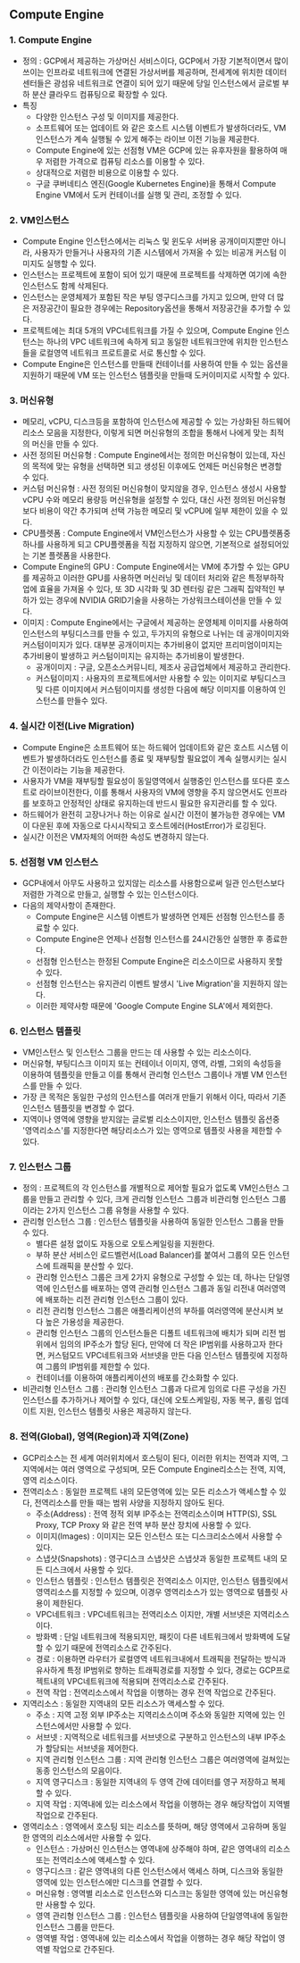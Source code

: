 ## Compute Engine

### 1. Compute Engine
* 정의 : GCP에서 제공하는 가상머신 서비스이다, GCP에서 가장 기본적이면서 많이 쓰이는 인프라로 네트워크에 연결된 가상서버를 제공하며, 전세계에 위치한 데이터 센터들은 광섬유 네트워크로 연결이 되어 있기 때문에 당일 인스턴스에서 글로벌 부하 분산 클라우드 컴퓨팅으로 확장할 수 있다.
* 특징
    + 다양한 인스턴스 구성 및 이미지를 제공한다.
    + 소프트웨어 또는 업데이트 와 같은 호스트 시스템 이벤트가 발생하더라도, VM인스턴스가 계속 실행될 수 있게 해주는 라이브 이전 기능을 제공한다.
    + Compute Engine에 있는 선점형 VM은 GCP에 있는 유후자원을 활용하여 매우 저렴한 가격으로 컴퓨팅 리소스를 이용할 수 있다.
    + 상대적으로 저렴한 비용으로 이용할 수 있다.
    + 구글 쿠버네티스 엔진(Google Kubernetes Engine)을 통해서 Compute Engine VM에서 도커 컨테이너를 실행 및 관리, 조정할 수 있다.



### 2. VM인스턴스
* Compute Engine 인스턴스에서는 리눅스 및 윈도우 서버용 공개이미지뿐만 아니라, 사용자가 만들거나 사용자의 기존 시스템에서 가져올 수 있는 비공개 커스텀 이미지도 실행할 수 있다.
* 인스턴스는 프로젝트에 포함이 되어 있기 때문에 프로젝트를 삭제하면 여기에 속한 인스턴스도 함께 삭제된다.
* 인스턴스는 운영체제가 포함된 작은 부팅 영구디스크를 가지고 있으며, 만약 더 많은 저장공간이 필요한 경우에는 Repository옵션을 통해서 저장공간을 추가할 수 있다.
* 프로젝트에는 최대 5개의 VPC네트워크를 가질 수 있으며, Compute Engine 인스턴스는 하나의 VPC 네트워크에 속하게 되고 동일한 네트워크안에 위치한 인스턴스들을 로컬영역 네트워크 프로트콜로 서로 통신할 수 있다.
* Compute Engine은 인스턴스를 만들때 컨테이너를 사용하여 만들 수 있는 옵션을 지원하기 때문에 VM 또는 인스턴스 템플릿을 만들때 도커이미지로 시작할 수 있다.



### 3. 머신유형
* 메모리, vCPU, 디스크등을 포함하여 인스턴스에 제공할 수 있는 가상화된 하드웨어 리소스 모음을 지정한다, 이렇게 되면 머신유형의 조합을 통해서 나에게 맞는 최적의 머신을 만들 수 있다.
* 사전 정의된 머신유형 : Compute Engine에서는 정의한 머신유형이 있는데, 자신의 목적에 맞는 유형을 선택하면 되고 생성된 이후에도 언제든 머신유형은 변경할 수 있다.
* 커스텀 머신유형 : 사전 정의된 머신유형이 맞지않을 경우, 인스턴스 생성시 사용할 vCPU 수와 메모리 용량등 머신유형을 설정할 수 있다, 대신 사전 정의된 머신유형보다 비용이 약간 추가되며 선택 가능한 메모리 및 vCPU에 일부 제한이 있을 수 있다.
* CPU플렛폼 : Compute Engine에서 VM인스턴스가 사용할 수 있는 CPU플렛폼중 하나를 사용하게 되고 CPU플렛폼을 직접 지정하지 않으면, 기본적으로 설정되어있는 기본 플렛폼을 사용한다.
* Compute Engine의 GPU : Compute Engine에서는 VM에 추가할 수 있는 GPU를 제공하고 이러한 GPU를 사용하면 머신러닝 및 데이터 처리와 같은 특정부하작업에 효율을 가져올 수 있다, 또 3D 시각화 및 3D 렌터링 같은 그래픽 집약적인 부하가 있는 경우에 NVIDIA GRID기술을 사용하는 가상워크스테이션을 만들 수 있다.
* 이미지 : Compute Engine에서는 구글에서 제공하는 운영체제 이미지를 사용하여 인스턴스의 부팅디스크를 만들 수 있고, 두가지의 유형으로 나뉘는 데 공개이미지와 커스텀이미지가 있다. 대부분 공개이미지는 추가비용이 없지만 프리미엄이미지는 추가비용이 발생하고 커스텀이미지는 유지하는 추가비용이 발생한다.
    + 공개이미지 : 구글, 오픈소스커뮤니티, 제조사 공급업체에서 제공하고 관리한다.
    + 커스텀이미지 : 사용자의 프로젝트에서만 사용할 수 있는 이미지로 부팅디스크 및 다른 이미지에서 커스텀이미지를 생성한 다음에 해당 이미지를 이용하여 인스턴스를 만들수 있다.



### 4. 실시간 이전(Live Migration)
* Compute Engine은 소프트웨어 또는 하드웨어 업데이트와 같은 호스트 시스템 이벤트가 발생하더라도 인스턴스를 종료 및 재부팅할 필요없이 계속 실행시키는 실시간 이전이라는 기능을 제공한다.
* 사용자가 VM을 재부팅할 필요성이 동일영역에서 실행중인 인스턴스를 또다른 호스트로 라이브이전한다, 이를 통해서 사용자의 VM에 영향을 주지 않으면서도 인프라를 보호하고 안정적인 상태로 유지하는데 반드시 필요한 유지관리를 할 수 있다.
* 하드웨어가 완전히 고장나거나 하는 이유로 실시간 이전이 불가능한 경우에는 VM이 다운된 후에 자동으로 다시시작되고 호스트에러(HostError)가 로깅된다.
* 실시간 이전은 VM자체의 어떠한 속성도 변경하지 않는다.



### 5. 선점형 VM 인스턴스 
* GCP내에서 아무도 사용하고 있지않는 리소스를 사용함으로써 일관 인스턴스보다 저렴한 가격으로 만들고, 실행할 수 있는 인스턴스이다.
* 다음의 제약사항이 존재한다.
    + Compute Engine은 시스템 이벤트가 발생하면 언제든 선점형 인스턴스를 종료할 수 있다.
    + Compute Engine은 언제나 선점형 인스턴스를 24시간동안 실행한 후 종료한다.
    + 선점형 인스턴스는 한정된 Compute Engine은 리소스이므로 사용하지 못할 수 있다.
    + 선점형 인스턴스는 유지관리 이벤트 발생시 'Live Migration'을 지원하지 않는다.
    + 이러한 제약사항 때문에 'Google Compute Engine SLA'에서 제외한다.



### 6. 인스턴스 템플릿
* VM인스턴스 및 인스턴스 그룹을 만드는 데 사용할 수 있는 리소스이다.
* 머신유형, 부팅디스크 이미지 또는 컨테이너 이미지, 영역, 라벨, 그외의 속성등을 이용하여 템플릿을 만들고 이를 통해서 관리형 인스턴스 그룹이나 개별 VM 인스턴스를 만들 수 있다.
* 가장 큰 목적은 동일한 구성의 인스턴스를 여러개 만들기 위해서 이다, 따라서 기존 인스턴스 템플릿을 변경할 수 없다.
* 지역이나 영역에 영향을 받지않는 글로벌 리소스이지만, 인스턴스 템플릿 옵션중 '영역리소스'를 지정한다면 해당리소스가 있는 영역으로 템플릿 사용을 제한할 수 있다.



### 7. 인스턴스 그룹
* 정의 : 프로젝트의 각 인스턴스를 개별적으로 제어할 필요가 없도록 VM인스턴스 그룹을 만들고 관리할 수 있다, 크게 관리형 인스턴스 그룹과 비관리형 인스턴스 그룹이라는 2가지 인스턴스 그룹 유형을 사용할 수 있다.
* 관리형 인스턴스 그룹 : 인스턴스 템플릿을 사용하여 동일한 인스턴스 그룹을 만들 수 있다.
    + 별다른 설정 없이도 자동으로 오토스케일링을 지원한다.
    + 부하 분산 서비스인 로드벨런서(Load Balancer)를 붙여서 그룹의 모든 인스턴스에 트래픽을 분산할 수 있다.
    + 관리형 인스턴스 그룹은 크게 2가지 유형으로 구성할 수 있는 데, 하나는 단일영역에 인스턴스를 배포하는 영역 관리형 인스턴스 그룹과 동일 리전내 여러영역에 배포하는 리전 관리형 인스턴스 그룹이 있다.
    + 리전 관리형 인스턴스 그룹은 애플리케이션의 부하를 여러영역에 분산시켜 보다 높은 가용성을 제공한다.
    + 관리형 인스턴스 그룹의 인스턴스들은 디폴트 네트워크에 배치가 되며 리전 범위에서 임의의 IP주소가 할당 된다, 만약에 더 작은 IP범위를 사용하고자 한다면, 커스텀모드 VPC네트워크와 서브넷을 만든 다음 인스턴스 템플릿에 지정하여 그룹의 IP범위를 제한할 수 있다.
    + 컨테이너를 이용하여 애플리케이션의 배포를 간소화할 수 있다.
* 비관리형 인스턴스 그룹 : 관리형 인스턴스 그룹과 다르게 임의로 다른 구성을 가진 인스턴스를 추가하거나 제어할 수 있다, 대신에 오토스케일링, 자동 복구, 롤링 업데이트 지원, 인스턴스 템플릿 사용은 제공하지 않는다.



### 8. 전역(Global), 영역(Region)과 지역(Zone)
* GCP리소스는 전 세계 여러위치에서 호스팅이 된다, 이러한 위치는 전역과 지역, 그지역에서는 여러 영역으로 구성되며, 모든 Compute Engine리소스는 전역, 지역, 영역 리소스이다.
* 전역리소스 : 동일한 프로젝트 내의 모든영역에 있는 모든 리소스가 액세스할 수 있다, 전역리소스를 만들 때는 범위 사양을 지정하지 않아도 된다.
    + 주소(Address) : 전역 정적 외부 IP주소는 전역리소스이며 HTTP(S), SSL Proxy, TCP Proxy 와 같은 전역 부하 분산 장치에 사용할 수 있다.
    + 이미지(Images) : 이미지는 모든 인스턴스 또는 디스크리소스에서 사용할 수 있다.
    + 스냅샷(Snapshots) : 영구디스크 스냅샷은 스냅샷과 동일한 프로젝트 내의 모든 디스크에서 사용할 수 있다.
    + 인스턴스 템플릿 : 인스턴스 템플릿은 전역리소스 이지만, 인스턴스 템플릿에서 영역리소스를 지정할 수 있으며, 이경우 영역리소스가 있는 영역으로 템플릿 사용이 제한된다.
    + VPC네트워크 : VPC네트워크는 전역리소스 이지만, 개별 서브넷은 지역리소스이다.
    + 방화벽 : 단일 네트워크에 적용되지만, 패킷이 다른 네트워크에서 방화벽에 도달할 수 있기 때문에 전역리소스로 간주된다.
    + 경로 : 이용하면 라우터가 로컬영역 네트워크내에서 트래픽을 전달하는 방식과 유사하게 특정 IP범위로 향하는 트래픽경로를 지정할 수 있다, 경로는 GCP프로젝트내의 VPC네트워크에 적용되며 전역리소스로 간주된다.
    + 전역 작업 : 전역리소스에서 작업을 이행하는 경우 전역 작업으로 간주된다.
* 지역리소스 : 동일한 지역내의 모든 리소스가 액세스할 수 있다.
    + 주소 : 지역 고정 외부 IP주소는 지역리소스이며 주소와 동일한 지역에 있는 인스턴스에서만 사용할 수 있다.
    + 서브넷 : 지역적으로 네트워크를 서브넷으로 구분하고 인스턴스의 내부 IP주소가 할당되는 서브넷을 제어한다.
    + 지역 관리형 인스턴스 그룹 : 지역 관리형 인스턴스 그룹은 여러영역에 걸쳐있는 동종 인스턴스의 모음이다.
    + 지역 영구디스크 : 동일한 지역내의 두 영역 간에 데이터를 영구 저장하고 복제할 수 있다.
    + 지역 작업 : 지역내에 있는 리소스에서 작업을 이행하는 경우 해당작업이 지역별 작업으로 간주된다.
* 영역리소스 : 영역에서 호스팅 되는 리소스를 뜻하며, 해당 영역에서 고유하며 동일한 영역의 리소스에서만 사용할 수 있다.
    + 인스턴스 : 가상머신 인스턴스는 영역내에 상주해야 하며, 같은 영역내의 리소스 또는 전역리소스에 액세스할 수 있다.
    + 영구디스크 : 같은 영역내의 다른 인스턴스에서 액세스 하며, 디스크와 동일한 영역에 있는 인스턴스에만 디스크를 연결할 수 있다.
    + 머신유형 : 영역별 리소스로 인스턴스와 디스크는 동일한 영역에 있는 머신유형만 사용할 수 있다.
    + 영역 관리형 인스턴스 그룹 : 인스턴스 템플릿을 사용하여 단일영역내에 동일한 인스턴스 그룹을 만든다.
    + 영역별 작업 : 영역내에 있는 리소스에서 작업을 이행하는 경우 해당 작업이 영역별 작업으로 간주된다. 
